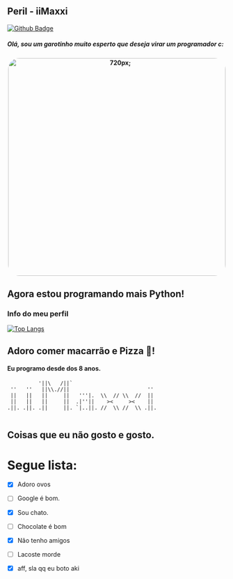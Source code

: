 ## Peril - iiMaxxi
<badges>

[![Github Badge](https://img.shields.io/badge/-Github-000?style=flat-square&logo=Github&logoColor=white&link=https://github.com/fagnerpsantos)](https://github.com/Isqne)

</badges>

##### Olá, sou um garotinho muito esperto que deseja virar um programador c:
<h4 align=center>
  <img style="border-radius: 5%;" src="https://i.imgur.com/85v4YpR.jpeg" width="500px" alt="720px;"/>
</h4>

<p>
  <h2>Agora estou programando mais Python!</h2>
</p>

### Info do meu perfil

[![Top Langs](https://github-readme-stats.vercel.app/api/top-langs/?username=iimaxxi&layout=compact)](https://github.com/iiMaxxi/GrabberTool)


## Adoro comer macarrão e Pizza 🥰!
#### Eu programo desde dos 8 anos.
```
          '||\   /||`                            
 ''   ''   ||\\.//||                         ''  
 ||   ||   ||     ||   '''|.  \\  // \\  //  ||  
 ||   ||   ||     ||  .|''||    ><     ><    ||  
.||. .||. .||     ||. `|..||. //  \\ //  \\ .||. 
   
```

## Coisas que eu não gosto e gosto.


# Segue lista:

- [x] Adoro ovos
- [ ] Google é bom.
- [x] Sou chato.
- [ ] Chocolate é bom
- [x] Não tenho amigos
- [ ] Lacoste morde
- [x] aff, sla qq eu boto aki


